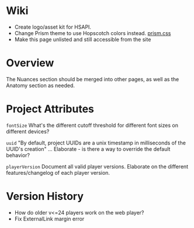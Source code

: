 # Wiki

- Create logo/asset kit for HSAPI.
- Change Prism theme to use Hopscotch colors instead. [prism.css](../../src/css/prism.css)
- Make this page unlisted and still accessible from the site

# Overview

The Nuances section should be merged into other pages, as well as the Anatomy section as needed.

# Project Attributes

`fontSize`
What's the different cutoff threshold for different font sizes on different devices?

`uuid`
"By default, project UUIDs are a unix timestamp in milliseconds of the UUID's creation" ...
Elaborate - is there a way to override the default behavior?

`playerVersion`
Document all valid player versions. Elaborate on the different features/changelog of each player version.

# Version History

- How do older v<=24 players work on the web player?
- Fix ExternalLink margin error
